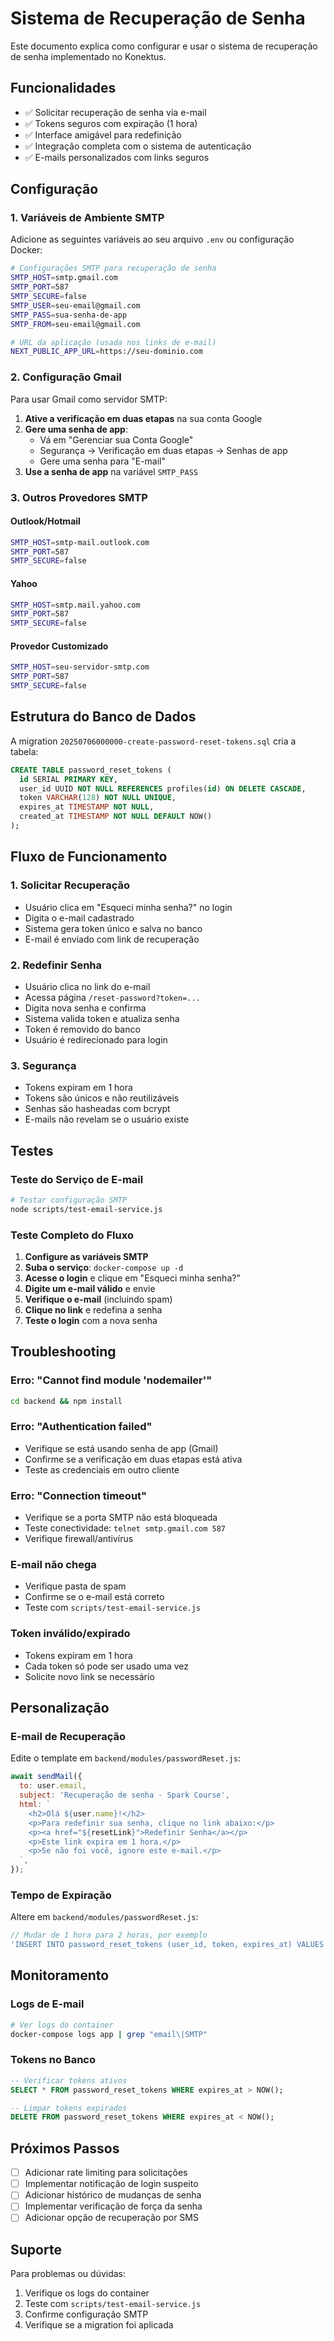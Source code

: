 # Sistema de Recuperação de Senha

Este documento explica como configurar e usar o sistema de recuperação de senha implementado no Konektus.

## Funcionalidades

- ✅ Solicitar recuperação de senha via e-mail
- ✅ Tokens seguros com expiração (1 hora)
- ✅ Interface amigável para redefinição
- ✅ Integração completa com o sistema de autenticação
- ✅ E-mails personalizados com links seguros

## Configuração

### 1. Variáveis de Ambiente SMTP

Adicione as seguintes variáveis ao seu arquivo `.env` ou configuração Docker:

```bash
# Configurações SMTP para recuperação de senha
SMTP_HOST=smtp.gmail.com
SMTP_PORT=587
SMTP_SECURE=false
SMTP_USER=seu-email@gmail.com
SMTP_PASS=sua-senha-de-app
SMTP_FROM=seu-email@gmail.com

# URL da aplicação (usada nos links de e-mail)
NEXT_PUBLIC_APP_URL=https://seu-dominio.com
```

### 2. Configuração Gmail

Para usar Gmail como servidor SMTP:

1. **Ative a verificação em duas etapas** na sua conta Google
2. **Gere uma senha de app**:
   - Vá em "Gerenciar sua Conta Google"
   - Segurança → Verificação em duas etapas → Senhas de app
   - Gere uma senha para "E-mail"
3. **Use a senha de app** na variável `SMTP_PASS`

### 3. Outros Provedores SMTP

#### Outlook/Hotmail
```bash
SMTP_HOST=smtp-mail.outlook.com
SMTP_PORT=587
SMTP_SECURE=false
```

#### Yahoo
```bash
SMTP_HOST=smtp.mail.yahoo.com
SMTP_PORT=587
SMTP_SECURE=false
```

#### Provedor Customizado
```bash
SMTP_HOST=seu-servidor-smtp.com
SMTP_PORT=587
SMTP_SECURE=false
```

## Estrutura do Banco de Dados

A migration `20250706000000-create-password-reset-tokens.sql` cria a tabela:

```sql
CREATE TABLE password_reset_tokens (
  id SERIAL PRIMARY KEY,
  user_id UUID NOT NULL REFERENCES profiles(id) ON DELETE CASCADE,
  token VARCHAR(128) NOT NULL UNIQUE,
  expires_at TIMESTAMP NOT NULL,
  created_at TIMESTAMP NOT NULL DEFAULT NOW()
);
```

## Fluxo de Funcionamento

### 1. Solicitar Recuperação
- Usuário clica em "Esqueci minha senha?" no login
- Digita o e-mail cadastrado
- Sistema gera token único e salva no banco
- E-mail é enviado com link de recuperação

### 2. Redefinir Senha
- Usuário clica no link do e-mail
- Acessa página `/reset-password?token=...`
- Digita nova senha e confirma
- Sistema valida token e atualiza senha
- Token é removido do banco
- Usuário é redirecionado para login

### 3. Segurança
- Tokens expiram em 1 hora
- Tokens são únicos e não reutilizáveis
- Senhas são hasheadas com bcrypt
- E-mails não revelam se o usuário existe

## Testes

### Teste do Serviço de E-mail

```bash
# Testar configuração SMTP
node scripts/test-email-service.js
```

### Teste Completo do Fluxo

1. **Configure as variáveis SMTP**
2. **Suba o serviço**: `docker-compose up -d`
3. **Acesse o login** e clique em "Esqueci minha senha?"
4. **Digite um e-mail válido** e envie
5. **Verifique o e-mail** (incluindo spam)
6. **Clique no link** e redefina a senha
7. **Teste o login** com a nova senha

## Troubleshooting

### Erro: "Cannot find module 'nodemailer'"
```bash
cd backend && npm install
```

### Erro: "Authentication failed"
- Verifique se está usando senha de app (Gmail)
- Confirme se a verificação em duas etapas está ativa
- Teste as credenciais em outro cliente

### Erro: "Connection timeout"
- Verifique se a porta SMTP não está bloqueada
- Teste conectividade: `telnet smtp.gmail.com 587`
- Verifique firewall/antivírus

### E-mail não chega
- Verifique pasta de spam
- Confirme se o e-mail está correto
- Teste com `scripts/test-email-service.js`

### Token inválido/expirado
- Tokens expiram em 1 hora
- Cada token só pode ser usado uma vez
- Solicite novo link se necessário

## Personalização

### E-mail de Recuperação

Edite o template em `backend/modules/passwordReset.js`:

```javascript
await sendMail({
  to: user.email,
  subject: 'Recuperação de senha - Spark Course',
  html: `
    <h2>Olá ${user.name}!</h2>
    <p>Para redefinir sua senha, clique no link abaixo:</p>
    <p><a href="${resetLink}">Redefinir Senha</a></p>
    <p>Este link expira em 1 hora.</p>
    <p>Se não foi você, ignore este e-mail.</p>
  `,
});
```

### Tempo de Expiração

Altere em `backend/modules/passwordReset.js`:

```javascript
// Mudar de 1 hora para 2 horas, por exemplo
'INSERT INTO password_reset_tokens (user_id, token, expires_at) VALUES ($1, $2, NOW() + INTERVAL \'2 hours\')'
```

## Monitoramento

### Logs de E-mail
```bash
# Ver logs do container
docker-compose logs app | grep "email\|SMTP"
```

### Tokens no Banco
```sql
-- Verificar tokens ativos
SELECT * FROM password_reset_tokens WHERE expires_at > NOW();

-- Limpar tokens expirados
DELETE FROM password_reset_tokens WHERE expires_at < NOW();
```

## Próximos Passos

- [ ] Adicionar rate limiting para solicitações
- [ ] Implementar notificação de login suspeito
- [ ] Adicionar histórico de mudanças de senha
- [ ] Implementar verificação de força da senha
- [ ] Adicionar opção de recuperação por SMS

## Suporte

Para problemas ou dúvidas:
1. Verifique os logs do container
2. Teste com `scripts/test-email-service.js`
3. Confirme configuração SMTP
4. Verifique se a migration foi aplicada 